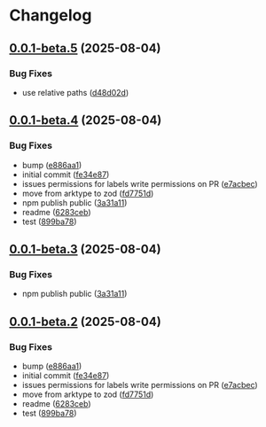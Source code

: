 # Changelog

## [0.0.1-beta.5](https://github.com/go-mondo/app-connect-node-sdk/compare/app-connect-sdk-v0.0.1-beta.4...app-connect-sdk-v0.0.1-beta.5) (2025-08-04)


### Bug Fixes

* use relative paths ([d48d02d](https://github.com/go-mondo/app-connect-node-sdk/commit/d48d02d0bad0c204b6f4027ee6754703490cad34))

## [0.0.1-beta.4](https://github.com/go-mondo/app-connect-node-sdk/compare/app-connect-sdk-v0.0.1-beta.3...app-connect-sdk-v0.0.1-beta.4) (2025-08-04)


### Bug Fixes

* bump ([e886aa1](https://github.com/go-mondo/app-connect-node-sdk/commit/e886aa17ce923197407fc9b139754c7d2c6baa88))
* initial commit ([fe34e87](https://github.com/go-mondo/app-connect-node-sdk/commit/fe34e875e60f31ea9cfabaece7486b08c0ea1b47))
* issues permissions for labels write permissions on PR ([e7acbec](https://github.com/go-mondo/app-connect-node-sdk/commit/e7acbeca6c0bd26aec43dbd4c0caf52bc232659f))
* move from arktype to zod ([fd7751d](https://github.com/go-mondo/app-connect-node-sdk/commit/fd7751d5811dbaab6dfd1bbc7c47f21d0158ba3a))
* npm publish public ([3a31a11](https://github.com/go-mondo/app-connect-node-sdk/commit/3a31a11fbded87462cf094c78822468e43e3a3aa))
* readme ([6283ceb](https://github.com/go-mondo/app-connect-node-sdk/commit/6283ceb50e6bdb1060c6b433d40bc04022b731e0))
* test ([899ba78](https://github.com/go-mondo/app-connect-node-sdk/commit/899ba78d5fdec32660fdb4c3cc04e99938eaa850))

## [0.0.1-beta.3](https://github.com/go-mondo/app-connect-node-sdk/compare/app-connect-sdk-v0.0.1-beta.2...app-connect-sdk-v0.0.1-beta.3) (2025-08-04)


### Bug Fixes

* npm publish public ([3a31a11](https://github.com/go-mondo/app-connect-node-sdk/commit/3a31a11fbded87462cf094c78822468e43e3a3aa))

## [0.0.1-beta.2](https://github.com/go-mondo/app-connect-node-sdk/compare/app-connect-sdk-v0.0.1-beta.1...app-connect-sdk-v0.0.1-beta.2) (2025-08-04)


### Bug Fixes

* bump ([e886aa1](https://github.com/go-mondo/app-connect-node-sdk/commit/e886aa17ce923197407fc9b139754c7d2c6baa88))
* initial commit ([fe34e87](https://github.com/go-mondo/app-connect-node-sdk/commit/fe34e875e60f31ea9cfabaece7486b08c0ea1b47))
* issues permissions for labels write permissions on PR ([e7acbec](https://github.com/go-mondo/app-connect-node-sdk/commit/e7acbeca6c0bd26aec43dbd4c0caf52bc232659f))
* move from arktype to zod ([fd7751d](https://github.com/go-mondo/app-connect-node-sdk/commit/fd7751d5811dbaab6dfd1bbc7c47f21d0158ba3a))
* readme ([6283ceb](https://github.com/go-mondo/app-connect-node-sdk/commit/6283ceb50e6bdb1060c6b433d40bc04022b731e0))
* test ([899ba78](https://github.com/go-mondo/app-connect-node-sdk/commit/899ba78d5fdec32660fdb4c3cc04e99938eaa850))
